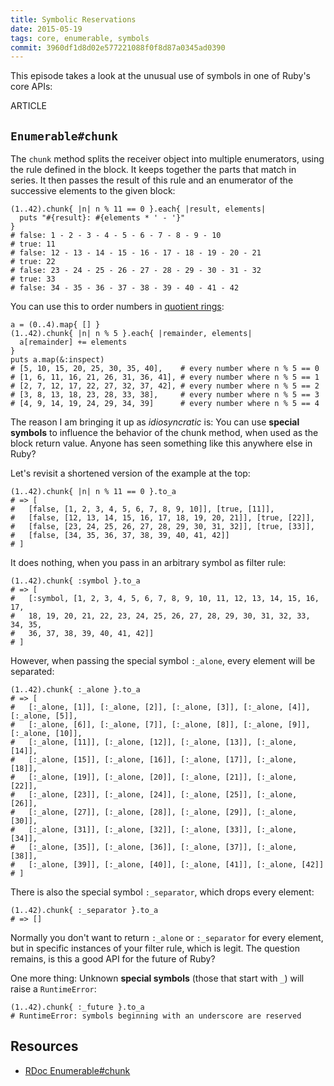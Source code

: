 ```yaml
---
title: Symbolic Reservations
date: 2015-05-19
tags: core, enumerable, symbols
commit: 3960df1d8d02e577221088f0f8d87a0345ad0390
---
```


This episode takes a look at the unusual use of symbols in one of Ruby's core APIs:

ARTICLE

## `Enumerable#chunk`

The `chunk` method splits the receiver object into multiple enumerators, using the rule defined in the block. It keeps together the parts that match in series. It then passes the result of this rule and an enumerator of the successive elements to the given block:

    (1..42).chunk{ |n| n % 11 == 0 }.each{ |result, elements|
      puts "#{result}: #{elements * ' - '}"
    }
    # false: 1 - 2 - 3 - 4 - 5 - 6 - 7 - 8 - 9 - 10
    # true: 11
    # false: 12 - 13 - 14 - 15 - 16 - 17 - 18 - 19 - 20 - 21
    # true: 22
    # false: 23 - 24 - 25 - 26 - 27 - 28 - 29 - 30 - 31 - 32
    # true: 33
    # false: 34 - 35 - 36 - 37 - 38 - 39 - 40 - 41 - 42

You can use this to order numbers in [quotient rings](http://en.wikipedia.org/wiki/Quotient_ring):

    a = (0..4).map{ [] }
    (1..42).chunk{ |n| n % 5 }.each{ |remainder, elements|
      a[remainder] += elements
    }
    puts a.map(&:inspect)
    # [5, 10, 15, 20, 25, 30, 35, 40],    # every number where n % 5 == 0
    # [1, 6, 11, 16, 21, 26, 31, 36, 41], # every number where n % 5 == 1
    # [2, 7, 12, 17, 22, 27, 32, 37, 42], # every number where n % 5 == 2
    # [3, 8, 13, 18, 23, 28, 33, 38],     # every number where n % 5 == 3
    # [4, 9, 14, 19, 24, 29, 34, 39]      # every number where n % 5 == 4

The reason I am bringing it up as *idiosyncratic* is: You can use **special symbols** to influence the behavior of the chunk method, when used as the block return value. Anyone has seen something like this anywhere else in Ruby?

Let's revisit a shortened version of the example at the top:

    (1..42).chunk{ |n| n % 11 == 0 }.to_a
    # => [
    #   [false, [1, 2, 3, 4, 5, 6, 7, 8, 9, 10]], [true, [11]],
    #   [false, [12, 13, 14, 15, 16, 17, 18, 19, 20, 21]], [true, [22]],
    #   [false, [23, 24, 25, 26, 27, 28, 29, 30, 31, 32]], [true, [33]],
    #   [false, [34, 35, 36, 37, 38, 39, 40, 41, 42]]
    # ]

It does nothing, when you pass in an arbitrary symbol as filter rule:

    (1..42).chunk{ :symbol }.to_a
    # => [
    #   [:symbol, [1, 2, 3, 4, 5, 6, 7, 8, 9, 10, 11, 12, 13, 14, 15, 16, 17,
    #   18, 19, 20, 21, 22, 23, 24, 25, 26, 27, 28, 29, 30, 31, 32, 33, 34, 35,
    #   36, 37, 38, 39, 40, 41, 42]]
    # ]

However, when passing the special symbol `:_alone`, every element will be separated:

    (1..42).chunk{ :_alone }.to_a
    # => [
    #   [:_alone, [1]], [:_alone, [2]], [:_alone, [3]], [:_alone, [4]], [:_alone, [5]],
    #   [:_alone, [6]], [:_alone, [7]], [:_alone, [8]], [:_alone, [9]], [:_alone, [10]],
    #   [:_alone, [11]], [:_alone, [12]], [:_alone, [13]], [:_alone, [14]],
    #   [:_alone, [15]], [:_alone, [16]], [:_alone, [17]], [:_alone, [18]],
    #   [:_alone, [19]], [:_alone, [20]], [:_alone, [21]], [:_alone, [22]],
    #   [:_alone, [23]], [:_alone, [24]], [:_alone, [25]], [:_alone, [26]],
    #   [:_alone, [27]], [:_alone, [28]], [:_alone, [29]], [:_alone, [30]],
    #   [:_alone, [31]], [:_alone, [32]], [:_alone, [33]], [:_alone, [34]],
    #   [:_alone, [35]], [:_alone, [36]], [:_alone, [37]], [:_alone, [38]],
    #   [:_alone, [39]], [:_alone, [40]], [:_alone, [41]], [:_alone, [42]]
    # ]

There is also the special symbol `:_separator`, which drops every element:

    (1..42).chunk{ :_separator }.to_a
    # => []

Normally you don't want to return `:_alone` or `:_separator` for every element, but in specific instances of your filter rule, which is legit. The question remains, is this a good API for the future of Ruby?

One more thing: Unknown **special symbols** (those that start with `_`) will raise a `RuntimeError`:

    (1..42).chunk{ :_future }.to_a
    # RuntimeError: symbols beginning with an underscore are reserved

## Resources

- [RDoc Enumerable#chunk](http://ruby-doc.org/core/Enumerable.html#method-i-chunk)
